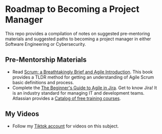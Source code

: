 # Roadmap to Becoming a Project Manager

This repo provides a compilation of notes on suggested pre-mentoring materials and suggested paths to becoming a project manager in either Software Engineering or Cybersecurity.

## Pre-Mentorship Materials
- Read [Scrum: a Breathtakingly Brief and Agile Introduction](https://www.amazon.com/Scrum-Breathtakingly-Brief-Agile-Introduction/dp/193796504X).  This book provides a TLDR method for getting an understanding of Agile Scrum basic definitions and process.
- Complete the [The Beginner's Guide to Agile in Jira](https://university.atlassian.com/student/activity/1117976-the-beginner-s-guide-to-agile-in-jira-course-description?sid=2c330d1f-5a58-4f91-a52f-036626110fc1&sid_i=9).  Get to know Jira! It is an industry standard for managing IT and development teams.  Atlassian provides a [Catalog of free training courses](https://training.atlassian.com/free-training-catalog).


## My Videos
- Follow my [Tiktok account](https://www.tiktok.com/@castillo_rod?lang=en) for videos on this subject. 